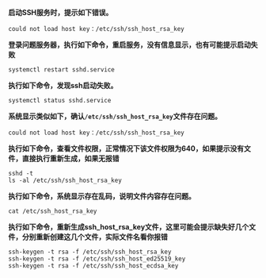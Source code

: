 **启动SSH服务时，提示如下错误。**

```shell
could not load host key：/etc/ssh/ssh_host_rsa_key
```

**登录问题服务器，执行如下命令，重启服务，没有信息显示，也有可能提示启动失败**

```SHELL
systemctl restart sshd.service
```

**执行如下命令，发现ssh启动失败。**

```shell
systemctl status sshd.service 
```

**系统显示类似如下，确认`/etc/ssh/ssh_host_rsa_key`文件存在问题。**

```shell
could not load host key：/etc/ssh/ssh_host_rsa_key
```

**执行如下命令，查看文件权限，正常情况下该文件权限为640，如果提示没有文件，直接执行重新生成，如果无报错**

```shell
sshd -t
ls -al /etc/ssh/ssh_host_rsa_key
```

**执行如下命令，系统显示存在乱码，说明文件内容存在问题。**

```shell
cat /etc/ssh_host_rsa_key
```

**执行如下命令，重新生成ssh_host_rsa_key文件，这里可能会提示缺失好几个文件，分别重新创建这几个文件，实际文件名看你报错**

```shell
ssh-keygen -t rsa -f /etc/ssh/ssh_host_rsa_key
ssh-keygen -t rsa -f /etc/ssh/ssh_host_ed25519_key
ssh-keygen -t rsa -f /etc/ssh/ssh_host_ecdsa_key
```